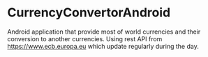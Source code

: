 # CurrencyConvertorAndroid
Android application that provide most of world currencies and their conversion to another currencies. Using rest API from https://www.ecb.europa.eu which update regularly during the day.
